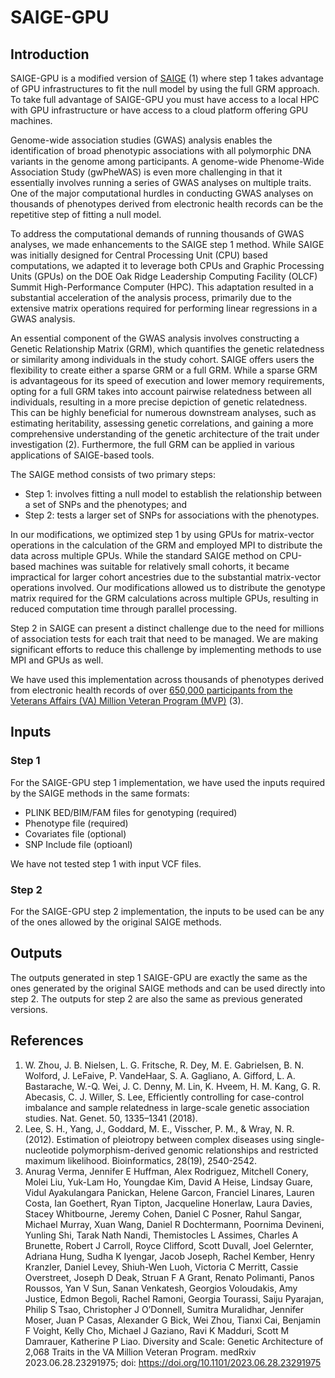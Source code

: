 # SAIGE-GPU

## Introduction
SAIGE-GPU is a modified version of [SAIGE](https://saigegit.github.io/SAIGE-doc/) (1) where step 1 takes advantage of GPU infrastructures to fit the null model by using the full GRM approach.
To take full advantage of SAIGE-GPU you must have access to a local HPC with GPU infrastructure or have access to a cloud platform offering GPU machines.

Genome-wide association studies (GWAS) analysis enables the identification of broad phenotypic associations with all polymorphic DNA variants in the genome among participants.
A genome-wide Phenome-Wide Association Study (gwPheWAS) is even more challenging in that it essentially involves running a series of GWAS analyses on multiple traits.
One of the major computational hurdles in conducting GWAS analyses on thousands of phenotypes derived from electronic health records can be the repetitive step of fitting a null model.

To address the computational demands of running thousands of GWAS analyses, we made enhancements to the SAIGE step 1 method. 
While SAIGE was initially designed for Central Processing Unit (CPU) based computations, we adapted it to leverage both CPUs and Graphic Processing Units (GPUs) on the DOE Oak Ridge Leadership Computing Facility (OLCF) Summit High-Performance Computer (HPC). 
This adaptation resulted in a substantial acceleration of the analysis process, primarily due to the extensive matrix operations required for performing linear regressions in a GWAS analysis. 

An essential component of the GWAS analysis involves constructing a Genetic Relationship Matrix (GRM), which quantifies the genetic relatedness or similarity among individuals in the study cohort. 
SAIGE offers users the flexibility to create either a sparse GRM or a full GRM. While a sparse GRM is advantageous for its speed of execution and lower memory requirements, opting for a full GRM takes into account pairwise relatedness between all individuals, resulting in a more precise depiction of genetic relatedness. 
This can be highly beneficial for numerous downstream analyses, such as estimating heritability, assessing genetic correlations, and gaining a more comprehensive understanding of the genetic architecture of the trait under investigation (2). 
Furthermore, the full GRM can be applied in various applications of SAIGE-based tools.

The SAIGE method consists of two primary steps: 
- Step 1: involves fitting a null model to establish the relationship between a set of SNPs and the phenotypes; and
- Step 2: tests a larger set of SNPs for associations with the phenotypes.

In our modifications, we optimized step 1 by using GPUs for matrix-vector operations in the calculation of the GRM and employed MPI to distribute the data across multiple GPUs. 
While the standard SAIGE method on CPU-based machines was suitable for relatively small cohorts, it became impractical for larger cohort ancestries due to the substantial matrix-vector operations involved. 
Our modifications allowed us to distribute the genotype matrix required for the GRM calculations across multiple GPUs, resulting in reduced computation time through parallel processing. 

Step 2 in SAIGE can present a distinct challenge due to the need for millions of association tests for each trait that need to be managed. We are making significant efforts to reduce this challenge by implementing methods to use MPI and GPUs as well.

We have used this implementation across thousands of phenotypes derived from electronic health records of over [650,000 participants from the Veterans Affairs (VA) Million Veteran Program (MVP)](https://www.medrxiv.org/content/10.1101/2023.06.28.23291975v1) (3).

## Inputs
### Step 1
For the SAIGE-GPU step 1 implementation, we have used the inputs required by the SAIGE methods in the same formats:

- PLINK BED/BIM/FAM files for genotyping (required)
- Phenotype file (required)
- Covariates file (optional)
- SNP Include file (optioanl)

We have not tested step 1 with input VCF files.

### Step 2
For the SAIGE-GPU step 2 implementation, the inputs to be used can be any of the ones allowed by the original SAIGE methods.

## Outputs
The outputs generated in step 1 SAIGE-GPU are exactly the same as the ones generated by the original SAIGE methods and can be used directly into step 2.
The outputs for step 2 are also the same as previous generated versions.

## References
1. W. Zhou, J. B. Nielsen, L. G. Fritsche, R. Dey, M. E. Gabrielsen, B. N. Wolford, J. LeFaive, P. VandeHaar, S. A. Gagliano, A. Gifford, L. A. Bastarache, W.-Q. Wei, J. C. Denny, M. Lin, K. Hveem, H. M. Kang, G. R. Abecasis, C. J. Willer, S. Lee, Efficiently controlling for case-control imbalance and sample relatedness in large-scale genetic association studies. Nat. Genet. 50, 1335–1341 (2018).
2. Lee, S. H., Yang, J., Goddard, M. E., Visscher, P. M., & Wray, N. R. (2012). Estimation of pleiotropy between complex diseases using single-nucleotide polymorphism-derived genomic relationships and restricted maximum likelihood. Bioinformatics, 28(19), 2540-2542.
3. Anurag Verma, Jennifer E Huffman, Alex Rodriguez, Mitchell Conery, Molei Liu, Yuk-Lam Ho, Youngdae Kim, David A Heise, Lindsay Guare, Vidul Ayakulangara Panickan, Helene Garcon, Franciel Linares, Lauren Costa, Ian Goethert, Ryan Tipton, Jacqueline Honerlaw, Laura Davies, Stacey Whitbourne, Jeremy Cohen, Daniel C Posner, Rahul Sangar, Michael Murray, Xuan Wang, Daniel R Dochtermann, Poornima Devineni, Yunling Shi, Tarak Nath Nandi, Themistocles L Assimes, Charles A Brunette, Robert J Carroll, Royce Clifford, Scott Duvall, Joel Gelernter, Adriana Hung, Sudha K Iyengar, Jacob Joseph, Rachel Kember, Henry Kranzler, Daniel Levey, Shiuh-Wen Luoh, Victoria C Merritt, Cassie Overstreet, Joseph D Deak, Struan F A Grant, Renato Polimanti, Panos Roussos, Yan V Sun, Sanan Venkatesh, Georgios Voloudakis, Amy Justice, Edmon Begoli, Rachel Ramoni, Georgia Tourassi, Saiju Pyarajan, Philip S Tsao, Christopher J O’Donnell, Sumitra Muralidhar, Jennifer Moser, Juan P Casas, Alexander G Bick, Wei Zhou, Tianxi Cai, Benjamin F Voight, Kelly Cho, Michael J Gaziano, Ravi K Madduri, Scott M Damrauer, Katherine P Liao. Diversity and Scale: Genetic Architecture of 2,068 Traits in the VA Million Veteran Program. medRxiv 2023.06.28.23291975; doi: https://doi.org/10.1101/2023.06.28.23291975

